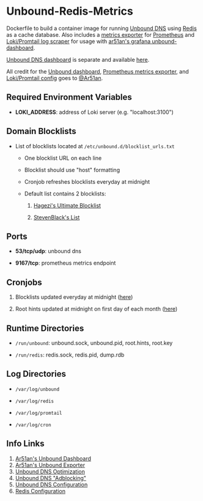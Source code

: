 # Unbound-Redis-Metrics

Dockerfile to build a container image for running [Unbound DNS](https://www.nlnetlabs.nl/projects/unbound/about/) using [Redis](https://redis.io/) as a cache database. Also includes a [metrics exporter](https://github.com/ar51an/unbound-exporter) for [Prometheus](https://prometheus.io/) and [Loki/Promtail log scraper](https://github.com/ar51an/unbound-dashboard) for usage with [ar51an's grafana unbound-dashboard](https://github.com/ar51an/unbound-dashboard).

[Unbound DNS dashboard](https://github.com/ar51an/unbound-dashboard) is separate and available [here](https://github.com/ar51an/unbound-dashboard).

All credit for the [Unbound dashboard](https://github.com/ar51an/unbound-dashboard), [Prometheus metrics exporter](https://github.com/ar51an/unbound-exporter), and [Loki/Promtail config](https://github.com/ar51an/unbound-dashboard) goes to [@Ar51an](https://github.com/ar51an).

## Required Environment Variables

- **LOKI_ADDRESS**: address of Loki server (e.g. "localhost:3100")

## Domain Blocklists

- List of blocklists located at `/etc/unbound.d/blocklist_urls.txt`

    - One blocklist URL on each line

    - Blocklist should use "host" formatting

    - Cronjob refreshes blocklists everyday at midnight

    - Default list contains 2 blocklists:

        1. [Hagezi's Ultimate Blocklist](https://cdn.jsdelivr.net/gh/hagezi/dns-blocklists@latest/hosts/ultimate.txt)

        2. [StevenBlack's List](https://raw.githubusercontent.com/StevenBlack/hosts/master/hosts)

## Ports

- **53/tcp/udp**: unbound dns

- **9167/tcp**: prometheus metrics endpoint

## Cronjobs

1. Blocklists updated everyday at midnight ([here](/scripts/update_blocklist.sh))

2. Root hints updated at midnight on first day of each month ([here](/scripts/update_roothints.sh))

## Runtime Directories

- `/run/unbound`: unbound.sock, unbound.pid, root.hints, root.key

- `/run/redis`: redis.sock, redis.pid, dump.rdb

## Log Directories

- `/var/log/unbound`

- `/var/log/redis`

- `/var/log/promtail`

- `/var/log/cron`


## Info Links

1. [Ar51an's Unbound Dashboard](https://github.com/ar51an/unbound-dashboard)
2. [Ar51an's Unbound Exporter](https://github.com/ar51an/unbound-exporter)
3. [Unbound DNS Optimization](https://web.archive.org/web/20180508133447/https://unbound.net/documentation/howto_optimise.html)
4. [Unbound DNS "Adblocking"](https://github.com/Antonius-git/unbound-adblocking)
5. [Unbound DNS Configuration](https://unbound.docs.nlnetlabs.nl/en/latest/manpages/unbound.conf.html)
6. [Redis Configuration](https://redis.io/docs/latest/operate/oss_and_stack/management/config/)
